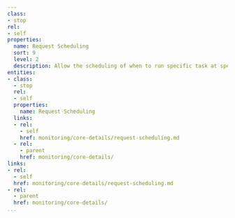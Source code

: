 ```yaml
---
class:
- stop
rel:
- self
properties:
  name: Request Scheduling
  sort: 9
  level: 2
  description: Allow the scheduling of when to run specific task at specific time(s).
entities:
- class:
  - stop
  rel:
  - self
  properties:
    name: Request Scheduling
  links:
  - rel:
    - self
    href: monitoring/core-details/request-scheduling.md
  - rel:
    - parent
    href: monitoring/core-details/
links:
- rel:
  - self
  href: monitoring/core-details/request-scheduling.md
- rel:
  - parent
  href: monitoring/core-details/
...
```


